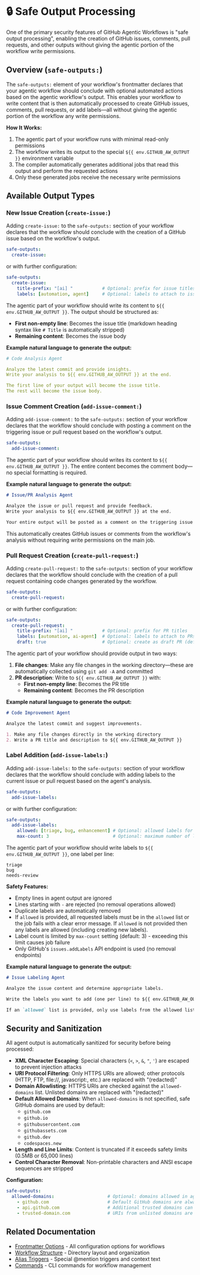 # 🔒 Safe Output Processing

One of the primary security features of GitHub Agentic Workflows is "safe output processing", enabling the creation of GitHub issues, comments, pull requests, and other outputs without giving the agentic portion of the workflow write permissions.

## Overview (`safe-outputs:`)

The `safe-outputs:` element of your workflow's frontmatter declares that your agentic workflow should conclude with optional automated actions based on the agentic workflow's output. This enables your workflow to write content that is then automatically processed to create GitHub issues, comments, pull requests, or add labels—all without giving the agentic portion of the workflow any write permissions.

**How It Works:**
1. The agentic part of your workflow runs with minimal read-only permissions
2. The workflow writes its output to the special `${{ env.GITHUB_AW_OUTPUT }}` environment variable
3. The compiler automatically generates additional jobs that read this output and perform the requested actions
4. Only these generated jobs receive the necessary write permissions

## Available Output Types

### New Issue Creation (`create-issue:`)

Adding `create-issue:` to the `safe-outputs:` section of your workflow declares that the workflow should conclude with the creation of a GitHub issue based on the workflow's output.

```yaml
safe-outputs:
  create-issue:
```

or with further configuration:

```yaml
safe-outputs:
  create-issue:
    title-prefix: "[ai] "           # Optional: prefix for issue titles
    labels: [automation, agent]     # Optional: labels to attach to issues
```

The agentic part of your workflow should write its content to `${{ env.GITHUB_AW_OUTPUT }}`. The output should be structured as:
- **First non-empty line**: Becomes the issue title (markdown heading syntax like `# Title` is automatically stripped)
- **Remaining content**: Becomes the issue body

**Example natural language to generate the output:**

```yaml
# Code Analysis Agent

Analyze the latest commit and provide insights.
Write your analysis to ${{ env.GITHUB_AW_OUTPUT }} at the end.

The first line of your output will become the issue title.
The rest will become the issue body.
```

### Issue Comment Creation (`add-issue-comment:`)

Adding `add-issue-comment:` to the `safe-outputs:` section of your workflow declares that the workflow should conclude with posting a comment on the triggering issue or pull request based on the workflow's output.

```yaml
safe-outputs:
  add-issue-comment:
```

The agentic part of your workflow should writes its content to `${{ env.GITHUB_AW_OUTPUT }}`. The entire content becomes the comment body—no special formatting is required.

**Example natural language to generate the output:**

```markdown
# Issue/PR Analysis Agent

Analyze the issue or pull request and provide feedback.
Write your analysis to ${{ env.GITHUB_AW_OUTPUT }} at the end.

Your entire output will be posted as a comment on the triggering issue or PR.
```

This automatically creates GitHub issues or comments from the workflow's analysis without requiring write permissions on the main job.

### Pull Request Creation (`create-pull-request:`)

Adding `create-pull-request:` to the `safe-outputs:` section of your workflow declares that the workflow should conclude with the creation of a pull request containing code changes generated by the workflow.

```yaml
safe-outputs:
  create-pull-request:
```

or with further configuration:

```yaml
safe-outputs:
  create-pull-request:
    title-prefix: "[ai] "           # Optional: prefix for PR titles
    labels: [automation, ai-agent]  # Optional: labels to attach to PRs
    draft: true                     # Optional: create as draft PR (defaults to true)
```

The agentic part of your workflow should provide output in two ways:
1. **File changes**: Make any file changes in the working directory—these are automatically collected using `git add -A` and committed
2. **PR description**: Write to `${{ env.GITHUB_AW_OUTPUT }}` with:
   - **First non-empty line**: Becomes the PR title
   - **Remaining content**: Becomes the PR description

**Example natural language to generate the output:**

```markdown
# Code Improvement Agent

Analyze the latest commit and suggest improvements.

1. Make any file changes directly in the working directory
2. Write a PR title and description to ${{ env.GITHUB_AW_OUTPUT }}
```

### Label Addition (`add-issue-labels:`)

Adding `add-issue-labels:` to the `safe-outputs:` section of your workflow declares that the workflow should conclude with adding labels to the current issue or pull request based on the agent's analysis.

```yaml
safe-outputs:
  add-issue-labels:
```

or with further configuration:

```yaml
safe-outputs:
  add-issue-labels:
    allowed: [triage, bug, enhancement] # Optional: allowed labels for addition.
    max-count: 3                        # Optional: maximum number of labels to add (default: 3)
```

The agentic part of your workflow should write labels to `${{ env.GITHUB_AW_OUTPUT }}`, one label per line:
```
triage
bug
needs-review
```

**Safety Features:**

- Empty lines in agent output are ignored
- Lines starting with `-` are rejected (no removal operations allowed)
- Duplicate labels are automatically removed
- If `allowed` is provided, all requested labels must be in the `allowed` list or the job fails with a clear error message. If `allowed` is not provided then any labels are allowed (including creating new labels).
- Label count is limited by `max-count` setting (default: 3) - exceeding this limit causes job failure
- Only GitHub's `issues.addLabels` API endpoint is used (no removal endpoints)

**Example natural language to generate the output:**

```markdown
# Issue Labeling Agent

Analyze the issue content and determine appropriate labels.

Write the labels you want to add (one per line) to ${{ env.GITHUB_AW_OUTPUT }}.

If an `allowed` list is provided, only use labels from the allowed list: triage, bug, enhancement, documentation, needs-review. If no `allowed` list is provided, any labels are permitted (including creating new labels).
```

## Security and Sanitization

All agent output is automatically sanitized for security before being processed:

- **XML Character Escaping**: Special characters (`<`, `>`, `&`, `"`, `'`) are escaped to prevent injection attacks
- **URI Protocol Filtering**: Only HTTPS URIs are allowed; other protocols (HTTP, FTP, file://, javascript:, etc.) are replaced with "(redacted)"
- **Domain Allowlisting**: HTTPS URIs are checked against the `allowed-domains` list. Unlisted domains are replaced with "(redacted)"
- **Default Allowed Domains**: When `allowed-domains` is not specified, safe GitHub domains are used by default:
  - `github.com`
  - `github.io`
  - `githubusercontent.com`
  - `githubassets.com`
  - `github.dev`
  - `codespaces.new`
- **Length and Line Limits**: Content is truncated if it exceeds safety limits (0.5MB or 65,000 lines)
- **Control Character Removal**: Non-printable characters and ANSI escape sequences are stripped

**Configuration:**

```yaml
safe-outputs:
  allowed-domains:                    # Optional: domains allowed in agent output URIs
    - github.com                      # Default GitHub domains are always included
    - api.github.com                  # Additional trusted domains can be specified
    - trusted-domain.com              # URIs from unlisted domains are replaced with "(redacted)"
```

## Related Documentation

- [Frontmatter Options](frontmatter.md) - All configuration options for workflows
- [Workflow Structure](workflow-structure.md) - Directory layout and organization
- [Alias Triggers](alias-triggers.md) - Special @mention triggers and context text
- [Commands](commands.md) - CLI commands for workflow management
